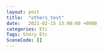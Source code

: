```yaml
---
layout: post
title:  "others_test"
date:   2021-02-15 15:00:00 +0000
categories: Etc
Tags: Story Etc
SceneCode: []
---
```

